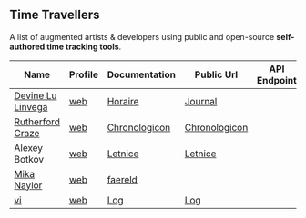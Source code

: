 ## Time Travellers

A list of augmented artists & developers using public and open-source **self-authored time tracking tools**.

Name | Profile | Documentation | Public Url | API Endpoint
-----|---------|---------------|------------|--------------
[Devine Lu Linvega](https://github.com/neauoire) | [web](https://wiki.xxiivv.com) | [Horaire](https://wiki.xxiivv.com/Horaire) | [Journal](https://wiki.xxiivv.com/Journal)
[Rutherford Craze](https://github.com/rutherfordcraze) | [web](https://craze.co.uk) | [Chronologicon](https://github.com/rutherfordcraze/chronologicon) | [Chronologicon](https://craze.co.uk/chronologicon)
Alexey Botkov | [web](https://nomand.co) | [Letnice](https://github.com/nomand/Letnice) | [Letnice](https://nomand.github.io/Letnice)
[Mika Naylor](https://github.com/autophagy) | [web](http://autophagy.io/) | [faereld](https://github.com/autophagy/faereld)
[vi](https://github.com/v-exec) | [web](https://v-os.ca/) | [Log](https://github.com/v-exec/Log) | [Log](https://log.v-os.ca)
